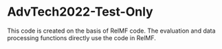 # AdvTech2022-Test-Only
This code is created on the basis of RelMF code. The evaluation and data processing functions directly use the code in RelMF.
